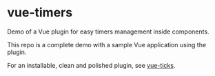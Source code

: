 # vue-timers

Demo of a Vue plugin for easy timers management inside components.

This repo is a complete demo with a sample Vue application using the plugin.

For an installable, clean and polished plugin, see [vue-ticks](https://github.com/jobedom/vue-ticks).
